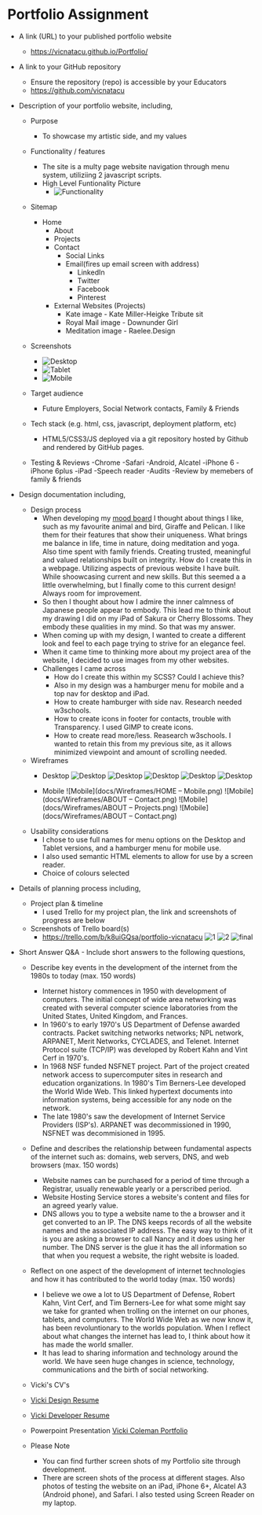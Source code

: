 # Portfolio Assignment

- A link (URL) to your published portfolio website
  - https://vicnatacu.github.io/Portfolio/
- A link to your GitHub repository
  - Ensure the repository (repo) is accessible by your Educators
  - https://github.com/vicnatacu
- Description of your portfolio website, including,
  - Purpose
    - To showcase my artistic side, and my values
  - Functionality / features
    - The site is a multy page website navigation through menu system, utiliziing 2 javascript scripts.
    - High Level Funtionality Picture
      - ![Functionality](docs/Vcinatacu-Porfolio-Site-Map.png)  

  - Sitemap
    - Home
      - About
      - Projects
      - Contact
        - Social Links
        - Email(fires up email screen with address)
          - LinkedIn
          - Twitter
          - Facebook
          - Pinterest
      - External Websites (Projects)
        - Kate image - Kate Miller-Heigke Tribute sit
        - Royal Mail image - Downunder Girl
        - Meditation image - Raelee.Design
  
  - Screenshots
    - ![Desktop](docs/Projects-page-desktop.png)
    - ![Tablet](docs/Contacts-page-ipad.png)
    - ![Mobile](docs/Home-iphone.png)
  - Target audience
    - Future Employers, Social Network contacts, Family & Friends
  - Tech stack (e.g. html, css, javascript, deployment platform, etc)
    - HTML5/CSS3/JS deployed via a git repository hosted by Github and rendered by GitHub pages.
  - Testing & Reviews
    -Chrome
    -Safari
    -Android, Alcatel
    -iPhone 6
    -iPhone 6plus
    -iPad
    -Speech reader
    -Audits
    -Review by memebers of family & friends

- Design documentation including,
  - Design process
    - When developing my [mood board](https://moodzer.com/boards/aZorRKjv/edit) I thought about things I like, such as my favourite animal and bird, Giraffe and Pelican.  I like them for their features that show their uniqueness. What brings me balance in life, time in nature, doing meditation and yoga.  Also time spent with family friends.  Creating trusted, meaningful and valued relationships built on integrity.  How do I create this in a webpage.  Utilizing aspects of previous website I have built.  While shoowcasing current and new skills. But this seemed a a little overwhelming, but I finally come to this current design!  Always room for improvement.
    - So then I thought about how I admire the inner calmness of Japanese people appear to embody.  This lead me to think about my drawing I did on my iPad of Sakura or Cherry Blossoms.  They embody these qualities in my mind. So that was my answer.
    - When coming up with my design,  I wanted to create a different look and feel to each page trying to strive for an elegance feel.  
    - When it came time to thinking more about my project area of the website,  I decided to use images from my other websites. 
    - Challenges I came across
      - How do I create this within my SCSS?  Could I achieve this?
      - Also in my design was a hamburger menu for mobile and a top nav for desktop and iPad.
      - How to create hamburger with side nav. Research needed w3schools.
      - How to create icons in footer for contacts, trouble with Transparency. I used GIMP to create icons.
      - How to create read more/less. Reasearch w3schools. I wanted to retain this from my previous site, as it allows minimized viewpoint and amount of scrolling needed.
  - Wireframes
    - Desktop
    ![Desktop](docs/Wireframes/HOME.png)
    ![Desktop](docs/Wireframes/ABOUT.png)
    ![Desktop](docs/Wireframes/CONTACT.png)
    ![Desktop](docs/Wireframes/PROJECTS.png)
    ![Desktop](docs/Wireframes/CONTACT.png)
    
    - Mobile
    ![Mobile](docs/Wireframes/HOME – Mobile.png)
    ![Mobile](docs/Wireframes/ABOUT – Contact.png)
    ![Mobile](docs/Wireframes/ABOUT – Projects.png)
    ![Mobile](docs/Wireframes/ABOUT – Contact.png)
  - Usability considerations
    - I chose to use full names for menu options on the Desktop and Tablet versions, and a hamburger menu for mobile use.
    - I also used semantic HTML elements to allow for use by a screen reader.
    - Choice of colours selected
- Details of planning process including,
  - Project plan & timeline
    - I used Trello for my project plan, the link and screenshots of progress are below
  - Screenshots of Trello board(s)
    - https://trello.com/b/k8uiGQsa/portfolio-vicnatacu
    ![1](docs/Trello-1-res-des.png)
    ![2](docs/Trello-Build-process-3.png)
    ![final](docs/Trello-final.png)
- Short Answer Q&A - Include short answers to the following questions,
  - Describe key events in the development of the internet from the 1980s to today (max. 150 words)
    - Internet history commences in 1950 with development of computers.  The initial concept of wide area networking was created with several computer science laboratories from the United States, United Kingdom, and Frances.
    - In 1960's to early 1970's  US Department of Defense awarded contracts. Packet switching networks networks; NPL network, ARPANET, Merit Networks, CYCLADES, and Telenet. Internet Protocol suite (TCP/IP) was developed by Robert Kahn and Vint Cerf in 1970's.
    - In 1968 NSF funded NSFNET project. Part of the project created network access to supercomputer sites in research and education organizations. In 1980's Tim Berners-Lee developed the World Wide Web.  This linked hypertext documents into information systems, being accessible for any node on the network.
    - The late 1980's saw the development  of Internet Service Providers (ISP's). ARPANET was decommissioned in 1990, NSFNET was decommisioned in 1995.
  - Define and describes the relationship between fundamental aspects of the internet such as: domains, web servers, DNS, and web browsers (max. 150 words)
    - Website names can be purchased for a period of time through a Registrar, usually renewable yearly or a perscribed period.
    - Website Hosting Service stores a website's content and files for an agreed yearly value.
    - DNS allows you to type a website name to the a browser and it get converted to an IP. The DNS  keeps records of all the website names and the associated IP address. The easy way to think of it is you  are asking a browser to call Nancy and it does using her number. The DNS server is the glue it has the all information so that when you request a website, the right website is loaded.
  - Reflect on one aspect of the development of internet technologies and how it has contributed to the world today (max. 150 words)
    - I believe we owe a lot to US Department of Defense, Robert Kahn, Vint Cerf, and Tim Berners-Lee for what some might say we take for granted when trolling on the internet on our phones, tablets, and computers.  The World Wide Web as we now know it, has been revoluntionary to the worlds population. When I reflect about what changes the internet has lead to, I think about how it has made the world smaller.
    - It has lead to sharing information and technology around the world.  We have seen huge changes in science, technology, communications and the birth of social networking.
  - Vicki's CV's
  - [Vicki  Design Resume](images/Vicki-Coleman-Resume-2020DES.jpg)
  - [Vicki Developer Resume](images/Vicki-Coleman-Resume-2020FS.jpg)

  - Powerpoint Presentation
    [Vicki Coleman Portfolio](ppt/Vicki-Coleman-Portfolio.pdf)
  - Please Note
    - You can find further screen shots of my Portfolio site through development.
    - There are screen shots of the process at different stages.  Also photos of testing the website on an iPad, iPhone 6+, Alcatel A3 (Android phone), and Safari. I also tested using Screen Reader on my laptop.